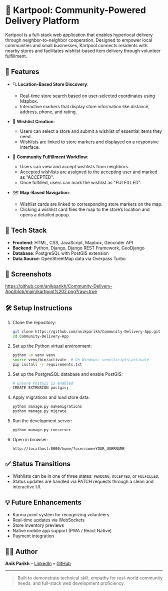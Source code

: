 # 🛒 Kartpool: Community-Powered Delivery Platform

Kartpool is a full-stack web application that enables hyperlocal delivery through neighbor-to-neighbor cooperation. Designed to empower local communities and small businesses, Kartpool connects residents with nearby stores and facilitates wishlist-based item delivery through volunteer fulfillment.

## 🚀 Features

- 🔍 **Location-Based Store Discovery**: 
  - Real-time store search based on user-selected coordinates using Mapbox.
  - Interactive markers that display store information like distance, address, phone, and rating.

- 📝 **Wishlist Creation**:
  - Users can select a store and submit a wishlist of essential items they need.
  - Wishlists are linked to store markers and displayed on a responsive interface.

- 👥 **Community Fulfillment Workflow**:
  - Users can view and accept wishlists from neighbors.
  - Accepted wishlists are assigned to the accepting user and marked as "ACCEPTED".
  - Once fulfilled, users can mark the wishlist as "FULFILLED".

- 🗺️ **Map-Based Navigation**:
  - Wishlist cards are linked to corresponding store markers on the map.
  - Clicking a wishlist card flies the map to the store’s location and opens a detailed popup.

## 🧰 Tech Stack

- **Frontend**: HTML, CSS, JavaScript, Mapbox, Geocoder API
- **Backend**: Python, Django, Django REST Framework, GeoDjango
- **Database**: PostgreSQL with PostGIS extension
- **Data Source**: OpenStreetMap data via Overpass Turbo

## 📸 Screenshots

https://github.com/anikparikh/Community-Delivery-App/blob/main/kartpool%202.png?raw=true


## 🛠️ Setup Instructions

1. Clone the repository:
   ```bash
   git clone https://github.com/anikparikh/Community-Delivery-App.git
   cd Community-Delivery-App
   ```

2. Set up the Python virtual environment:
   ```bash
   python -m venv venv
   source venv/bin/activate  # On Windows: venv\Scripts\activate
   pip install -r requirements.txt
   ```

3. Set up the PostgreSQL database and enable PostGIS:
   ```bash
   # Ensure PostGIS is enabled
   CREATE EXTENSION postgis;
   ```

4. Apply migrations and load store data:
   ```bash
   python manage.py makemigrations
   python manage.py migrate
   ```

5. Run the development server:
   ```bash
   python manage.py runserver
   ```

6. Open in browser:
   ```text
   http://localhost:8000/home/?username=YOUR_USERNAME
   ```

## ✅ Status Transitions

- Wishlists can be in one of three states: `PENDING`, `ACCEPTED`, or `FULFILLED`.
- Status updates are handled via PATCH requests through a clean and interactive UI.

## 💡 Future Enhancements

- Karma point system for recognizing volunteers
- Real-time updates via WebSockets
- Store inventory previews
- Native mobile app support (PWA / React Native)
- Payment integration

## 👨‍💻 Author

**Anik Parikh** – [LinkedIn](https://linkedin.com/in/anikparikh) • [GitHub](https://github.com/anikparikh)

---

> Built to demonstrate technical skill, empathy for real-world community needs, and full-stack web development proficiency.
